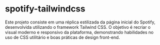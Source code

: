 # spotify-tailwindcss
Este projeto consiste em uma réplica estilizada da página inicial do Spotify, desenvolvida utilizando o framework Tailwind CSS. O objetivo é recriar o visual moderno e responsivo da plataforma, demonstrando habilidades no uso de CSS utilitário e boas práticas de design front-end.
